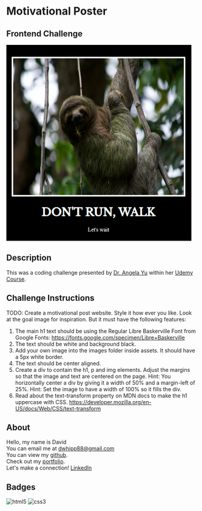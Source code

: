 # Motivational Poster

## Frontend Challenge

![app screenshot](./assets/images/Motivational-Poster.png)

## Description

This was a coding challenge presented by [Dr. Angela Yu](https://www.udemy.com/user/4b4368a3-b5c8-4529-aa65-2056ec31f37e/) within her [Udemy Course](https://www.udemy.com/course/the-complete-web-development-bootcamp/).

## Challenge Instructions

TODO: Create a motivational post website.
Style it how ever you like.
Look at the goal image for inspiration.
But it must have the following features:

1. The main h1 text should be using the Regular Libre Baskerville Font from Google Fonts:
   https://fonts.google.com/specimen/Libre+Baskerville
2. The text should be white and background black.
3. Add your own image into the images folder inside assets. It should have a 5px white border.
4. The text should be center aligned.
5. Create a div to contain the h1, p and img elements. Adjust the margins so that the image and text are centered on the page.
   Hint: You horizontally center a div by giving it a width of 50% and a margin-left of 25%.
   Hint: Set the image to have a width of 100% so it fills the div.
6. Read about the text-transform property on MDN docs to make the h1 uppercase with CSS.
   https://developer.mozilla.org/en-US/docs/Web/CSS/text-transform

## About

Hello, my name is David  
You can email me at [dwhipp88@gmail.com](mailto:dwhipp88@gmail.com)  
You can view my [github](https://github.com/D-Whipp).  
Check out my [portfolio](https://splendid-ganache-f82581.netlify.app/).  
Let's make a connection! [LinkedIn](https://www.linkedin.com/in/david-w-079841213/)

## Badges

![html5](https://img.shields.io/badge/html5-HyperTextMarkupLanguage-darkblue)
![css3](https://img.shields.io/badge/css3-CascadingStyleSheets-darkblue)
